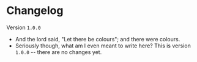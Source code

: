 # Changelog

Version `1.0.0`
 + And the lord said, "Let there be colours"; and there were colours.
 + Seriously though, what am I even meant to write here? This is version `1.0.0` -- there are no changes yet.


